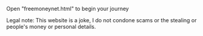 Open "freemoneynet.html" to begin your journey

Legal note: This website is a joke, I do not condone scams or the stealing or people's money or personal details.

